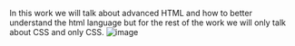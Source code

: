 In this work we will talk about advanced HTML and how to better understand the html language but for the rest of the work we will only talk about CSS and only CSS.
![image](https://user-images.githubusercontent.com/109763914/215181958-2f2fa39f-87f9-4d86-8e0f-79489575db7e.png)
